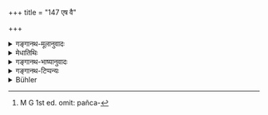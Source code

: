 +++
title = "147 एष वै"

+++

<details><summary>गङ्गानथ-मूलानुवादः</summary>

This is the first course to be adopted in the presenting of the offerings made to Gods and Pitṛs. This (following) is to be regarded as the secondary course always adopted by the good.’—(147)
</details>

<details><summary>मेधातिथिः</summary>

"पितृयज्ञम्" (३.११२) इत्य् आरभ्य पञ्चविंशतिमात्राः[^२६२] श्लोका अतिक्रान्तास् तत्रैतावन् अर्थो ऽभिहितः । अमावास्यायां श्राद्धं कर्तव्यम् । श्रोत्रियो विद्वान् साधुचरणः प्रत्याख्याताभिजनः श्रोत्रियापत्यम् असंबन्धी भोजनीयः । परिशिष्टं सर्वम् अर्थवादार्थम् । 


[^२६२]:
     M G 1st ed. omit: pañca-

- **एषो** ऽनन्तरोकतः **प्रथमो** मुख्यः **कल्पो** विधिः, श्राद्धे यद् असंबन्धिने दीयते । **अयं तु** वक्ष्यमाणो **ऽनुकल्पो ज्ञेयः** । मुख्याभावे यो ऽनुष्ठीयते प्रतिनिधिन्यायेन सो ऽनुकल्प उच्यते । **सदे**त्यादि स्तुत्यर्थः ॥ ३.१३७ ॥
</details>

<details><summary>गङ्गानथ-भाष्यानुवादः</summary>

Beginning with verse 122, twenty-five verses have gone before; and the upshot of them all is as follows: (*a*) Śrāddhas should be performed on the moon-less day;—(*b*) the person fed should be learned in the Veda, highly educated, of right behaviour, belonging to a known family, the sou of a person learned in the Veda and not bearing any relationship to the person offering the *Śrāddha*. The rest of it all is only commendatory.

‘*This*’—what has been just described,—is ‘*the the first*’— the primary—‘*course*’—procedure at *Śrāddhas*; *viz*., that, the food shall be presented to one who is not related to the performer.

‘*This*’—what is going to be described—‘should be regarded as ‘*the secondary course*’—which is to be adopted only in the event of the primary course being not possible This course is called ‘*anukalpa*,’ ‘secondary course,’ by the ‘law of substitutes’ (propounded in
*Mīmāṃsā-sūtra* 3.6.37 *et. seq*.).

‘*Always adopted*’— this is purely commendatory.—(147)
</details>

<details><summary>गङ्गानथ-टिप्पन्यः</summary>

This verse is quoted in *Mitākṣarā* (on 1.220, p. 146) in support of the
view that the *sister’s son* and other similar relatives (mentioned in
the next verse, and in Yājñavalkya, 1.220) are to be fed at the
*Śrāddha* only if the above described ‘Brāhmaṇa learned in the Veda’ is
not available;—in *Madanapārijāta* (p. 558), along with the next
verse;—in *Hemādri* (Śrāddha; p. 447);—in *Godādharapaddhati* (Kāla, p.
514), which remarks that this secondary method is put forward in view of
the fact that very few Brāhmaṇas are really fit for being fed at
Śrāddha;—and in *Saṃskāraratnamālā* (p. 991).

*Medhātithi* (P. 250, l. 15)—‘*Pratinidhinyāyenā*.’—See *Mīmāṃsā sūtra*
3.6.37. The *Yava* having been laid down as a substitute at sacrifices
for the *Vrīhi*, the question is raised as to the necessity or otherwise
of performing all those acts in connection with the substitute which
have been laid down in connection with the original; and the conclusion
is that the substitute has to be treated exactly in the same manner as
the original.
</details>

<details><summary>Bühler</summary>

147	This is the chief rule (to be followed) in offering sacrifices to the gods and manes; know that the virtuous always observe the following subsidiary rule.
</details>
